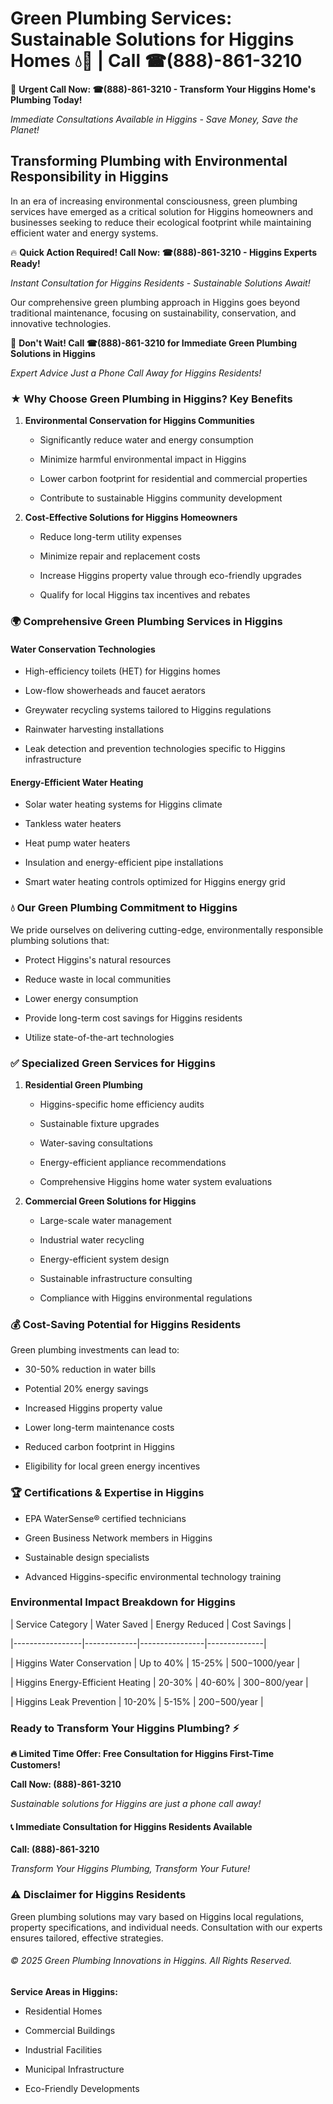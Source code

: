 # Green Plumbing Services: Sustainable Solutions for Higgins Homes 💧🌿 | Call ☎(888)-861-3210

🚨 **Urgent Call Now: ☎(888)-861-3210 - Transform Your Higgins Home's Plumbing Today!**
*Immediate Consultations Available in Higgins - Save Money, Save the Planet!*

## Transforming Plumbing with Environmental Responsibility in Higgins

In an era of increasing environmental consciousness, green plumbing services have emerged as a critical solution for Higgins homeowners and businesses seeking to reduce their ecological footprint while maintaining efficient water and energy systems. 

🔥 **Quick Action Required! Call Now: ☎(888)-861-3210 - Higgins Experts Ready!**
*Instant Consultation for Higgins Residents - Sustainable Solutions Await!*

Our comprehensive green plumbing approach in Higgins goes beyond traditional maintenance, focusing on sustainability, conservation, and innovative technologies.

🚨 **Don't Wait! Call ☎(888)-861-3210 for Immediate Green Plumbing Solutions in Higgins**
*Expert Advice Just a Phone Call Away for Higgins Residents!*

### ★ Why Choose Green Plumbing in Higgins? Key Benefits

1. **Environmental Conservation for Higgins Communities** 
   - Significantly reduce water and energy consumption
   - Minimize harmful environmental impact in Higgins
   - Lower carbon footprint for residential and commercial properties
   - Contribute to sustainable Higgins community development

2. **Cost-Effective Solutions for Higgins Homeowners** 
   - Reduce long-term utility expenses
   - Minimize repair and replacement costs
   - Increase Higgins property value through eco-friendly upgrades
   - Qualify for local Higgins tax incentives and rebates

### 🌍 Comprehensive Green Plumbing Services in Higgins

#### Water Conservation Technologies
- High-efficiency toilets (HET) for Higgins homes
- Low-flow showerheads and faucet aerators
- Greywater recycling systems tailored to Higgins regulations
- Rainwater harvesting installations
- Leak detection and prevention technologies specific to Higgins infrastructure

#### Energy-Efficient Water Heating
- Solar water heating systems for Higgins climate
- Tankless water heaters
- Heat pump water heaters
- Insulation and energy-efficient pipe installations
- Smart water heating controls optimized for Higgins energy grid

### 💧 Our Green Plumbing Commitment to Higgins

We pride ourselves on delivering cutting-edge, environmentally responsible plumbing solutions that:
- Protect Higgins's natural resources
- Reduce waste in local communities
- Lower energy consumption
- Provide long-term cost savings for Higgins residents
- Utilize state-of-the-art technologies

### ✅ Specialized Green Services for Higgins

1. **Residential Green Plumbing**
   - Higgins-specific home efficiency audits
   - Sustainable fixture upgrades
   - Water-saving consultations
   - Energy-efficient appliance recommendations
   - Comprehensive Higgins home water system evaluations

2. **Commercial Green Solutions for Higgins**
   - Large-scale water management
   - Industrial water recycling
   - Energy-efficient system design
   - Sustainable infrastructure consulting
   - Compliance with Higgins environmental regulations

### 💰 Cost-Saving Potential for Higgins Residents

Green plumbing investments can lead to:
- 30-50% reduction in water bills
- Potential 20% energy savings
- Increased Higgins property value
- Lower long-term maintenance costs
- Reduced carbon footprint in Higgins
- Eligibility for local green energy incentives

### 🏆 Certifications & Expertise in Higgins

- EPA WaterSense® certified technicians
- Green Business Network members in Higgins
- Sustainable design specialists
- Advanced Higgins-specific environmental technology training

### Environmental Impact Breakdown for Higgins

| Service Category | Water Saved | Energy Reduced | Cost Savings |
|-----------------|-------------|----------------|--------------|
| Higgins Water Conservation | Up to 40% | 15-25% | $500-$1000/year |
| Higgins Energy-Efficient Heating | 20-30% | 40-60% | $300-$800/year |
| Higgins Leak Prevention | 10-20% | 5-15% | $200-$500/year |

### Ready to Transform Your Higgins Plumbing? ⚡

**🔥 Limited Time Offer: Free Consultation for Higgins First-Time Customers!**

**Call Now: (888)-861-3210**
*Sustainable solutions for Higgins are just a phone call away!*

#### 📞 Immediate Consultation for Higgins Residents Available

**Call: (888)-861-3210**
*Transform Your Higgins Plumbing, Transform Your Future!*

### ⚠️ Disclaimer for Higgins Residents

Green plumbing solutions may vary based on Higgins local regulations, property specifications, and individual needs. Consultation with our experts ensures tailored, effective strategies.

###### © 2025 Green Plumbing Innovations in Higgins. All Rights Reserved.

**Service Areas in Higgins:** 
- Residential Homes
- Commercial Buildings
- Industrial Facilities
- Municipal Infrastructure
- Eco-Friendly Developments